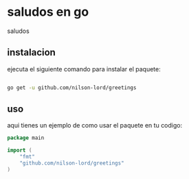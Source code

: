 # saludos en go

saludos 

## instalacion 

ejecuta el siguiente comando para instalar el paquete:

``` bash

go get -u github.com/nilson-lord/greetings

```

## uso 

aqui tienes un ejemplo de como usar el paquete en tu codigo:

```go 
package main

import (
	"fmt"
	"github.com/nilson-lord/greetings"
)